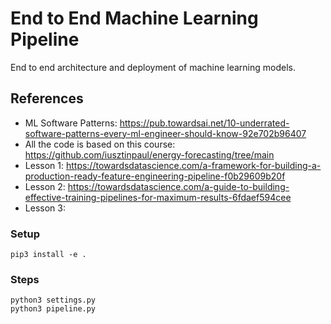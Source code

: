 # End to End Machine Learning Pipeline
End to end architecture and deployment of machine learning models.

## References
* ML Software Patterns: https://pub.towardsai.net/10-underrated-software-patterns-every-ml-engineer-should-know-92e702b96407
* All the code is based on this course: https://github.com/iusztinpaul/energy-forecasting/tree/main 
* Lesson 1: https://towardsdatascience.com/a-framework-for-building-a-production-ready-feature-engineering-pipeline-f0b29609b20f
* Lesson 2: https://towardsdatascience.com/a-guide-to-building-effective-training-pipelines-for-maximum-results-6fdaef594cee
* Lesson 3: 



### Setup
```
pip3 install -e .
```


### Steps
```
python3 settings.py
python3 pipeline.py

```


